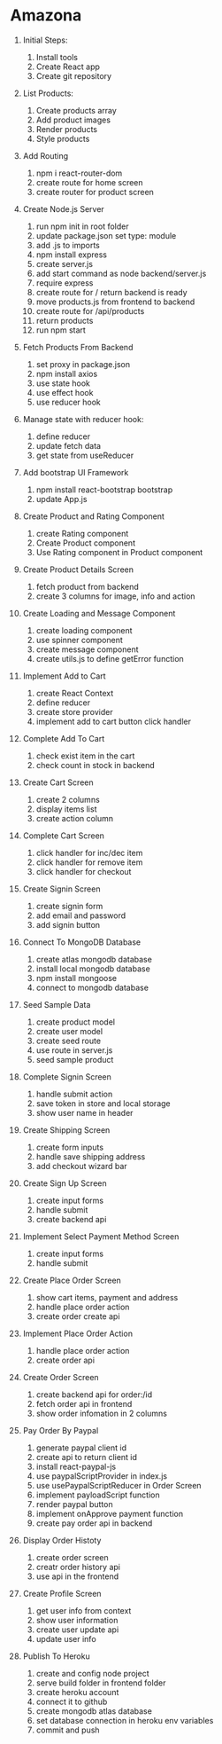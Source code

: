 # Amazona

1. Initial Steps:

   1. Install tools
   2. Create React app
   3. Create git repository

2. List Products:

   1. Create products array
   2. Add product images
   3. Render products
   4. Style products

3. Add Routing

   1. npm i react-router-dom
   2. create route for home screen
   3. create router for product screen

4. Create Node.js Server

   1. run npm init in root folder
   2. update package.json set type: module
   3. add .js to imports
   4. npm install express
   5. create server.js
   6. add start command as node backend/server.js
   7. require express
   8. create route for / return backend is ready
   9. move products.js from frontend to backend
   10. create route for /api/products
   11. return products
   12. run npm start

5. Fetch Products From Backend

   1. set proxy in package.json
   2. npm install axios
   3. use state hook
   4. use effect hook
   5. use reducer hook

6. Manage state with reducer hook:

   1. define reducer
   2. update fetch data
   3. get state from useReducer

7. Add bootstrap UI Framework

   1. npm install react-bootstrap bootstrap
   2. update App.js

8. Create Product and Rating Component

   1. create Rating component
   2. Create Product component
   3. Use Rating component in Product component

9. Create Product Details Screen

   1. fetch product from backend
   2. create 3 columns for image, info and action

10. Create Loading and Message Component

    1. create loading component
    2. use spinner component
    3. create message component
    4. create utils.js to define getError function

11. Implement Add to Cart

    1. create React Context
    2. define reducer
    3. create store provider
    4. implement add to cart button click handler

12. Complete Add To Cart

    1. check exist item in the cart
    2. check count in stock in backend

13. Create Cart Screen

    1. create 2 columns
    2. display items list
    3. create action column

14. Complete Cart Screen

    1. click handler for inc/dec item
    2. click handler for remove item
    3. click handler for checkout

15. Create Signin Screen

    1. create signin form
    2. add email and password
    3. add signin button

16. Connect To MongoDB Database

    1. create atlas mongodb database
    2. install local mongodb database
    3. npm install mongoose
    4. connect to mongodb database

17. Seed Sample Data

    1. create product model
    2. create user model
    3. create seed route
    4. use route in server.js
    5. seed sample product

18. Complete Signin Screen

    1. handle submit action
    2. save token in store and local storage
    3. show user name in header

19. Create Shipping Screen

    1. create form inputs
    2. handle save shipping address
    3. add checkout wizard bar

20. Create Sign Up Screen

    1. create input forms
    2. handle submit
    3. create backend api

21. Implement Select Payment Method Screen

    1. create input forms
    2. handle submit

22. Create Place Order Screen

    1. show cart items, payment and address
    2. handle place order action
    3. create order create api

23. Implement Place Order Action

    1. handle place order action
    2. create order api

24. Create Order Screen

    1. create backend api for order:/id
    2. fetch order api in frontend
    3. show order infomation in 2 columns

25. Pay Order By Paypal

    1. generate paypal client id
    2. create api to return client id
    3. install react-paypal-js
    4. use paypalScriptProvider in index.js
    5. use usePaypalScriptReducer in Order Screen
    6. implement payloadScript function
    7. render paypal button
    8. implement onApprove payment function
    9. create pay order api in backend

26. Display Order Histoty

    1. create order screen
    2. creatr order history api
    3. use api in the frontend

27. Create Profile Screen

    1. get user info from context
    2. show user information
    3. create user update api
    4. update user info

28. Publish To Heroku
    1. create and config node project
    2. serve build folder in frontend folder
    3. create heroku account
    4. connect it to github
    5. create mongodb atlas database
    6. set database connection in heroku env variables
    7. commit and push
